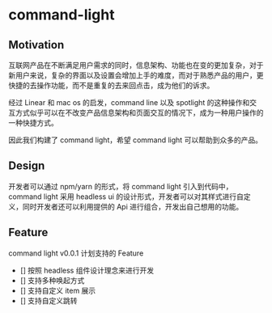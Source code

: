 # command-light

## Motivation

互联网产品在不断满足用户需求的同时，信息架构、功能也在变的更加复杂，对于新用户来说，复杂的界面以及设置会增加上手的难度，而对于熟悉产品的用户，更快捷的去操作功能，而不是重复的去来回点击，成为他们的诉求。

经过 Linear 和 mac os 的启发，command line 以及 spotlight 的这种操作和交互方式似乎可以在不改变产品信息架构和页面交互的情况下，成为一种用户操作的一种快捷方式。

因此我们构建了 command light，希望 command light 可以帮助到众多的产品。

## Design 

开发者可以通过 npm/yarn 的形式，将 command light 引入到代码中，command light 采用 headless ui 的设计形式，开发者可以对其样式进行自定义，同时开发者还可以利用提供的 Api 进行组合，开发出自己想用的功能。

## Feature

command light v0.0.1 计划支持的 Feature

- [] 按照 headless 组件设计理念来进行开发
- [] 支持多种唤起方式
- [] 支持自定义 item 展示
- [] 支持自定义跳转
